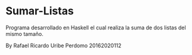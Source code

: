 # Sumar-Listas

Programa desarrollado en Haskell el cual realiza la suma de dos listas
del mismo tamaño.

By
Rafael Ricardo Uribe Perdomo
20162020112
